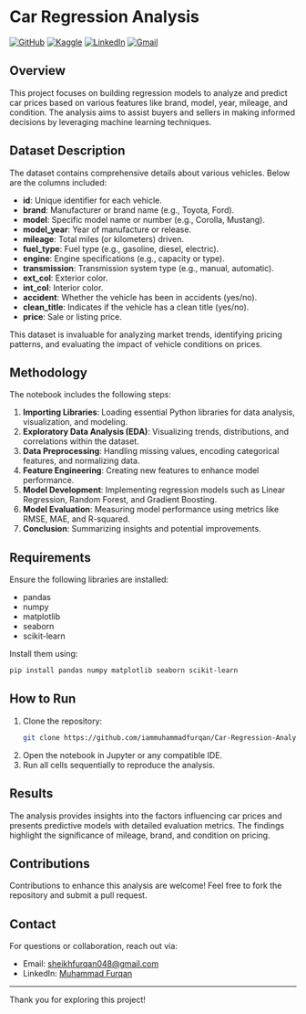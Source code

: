 # Car Regression Analysis

[![GitHub](https://img.shields.io/badge/GitHub-Profile-blue?style=for-the-badge&logo=github)](https://github.com/iammuhammadfurqan)
[![Kaggle](https://img.shields.io/badge/Kaggle-Profile-blue?style=for-the-badge&logo=kaggle)](https://www.kaggle.com/muhammadfurqan0)
[![LinkedIn](https://img.shields.io/badge/LinkedIn-Profile-blue?style=for-the-badge&logo=linkedin)](https://www.linkedin.com/in/immuhammadfurqan/)
[![Gmail](https://img.shields.io/badge/Gmail-Contact%20Me-red?style=for-the-badge&logo=gmail)](mailto:sheikhfurqan048@gmail.com)

## Overview
This project focuses on building regression models to analyze and predict car prices based on various features like brand, model, year, mileage, and condition. The analysis aims to assist buyers and sellers in making informed decisions by leveraging machine learning techniques.

## Dataset Description
The dataset contains comprehensive details about various vehicles. Below are the columns included:

- **id**: Unique identifier for each vehicle.
- **brand**: Manufacturer or brand name (e.g., Toyota, Ford).
- **model**: Specific model name or number (e.g., Corolla, Mustang).
- **model_year**: Year of manufacture or release.
- **mileage**: Total miles (or kilometers) driven.
- **fuel_type**: Fuel type (e.g., gasoline, diesel, electric).
- **engine**: Engine specifications (e.g., capacity or type).
- **transmission**: Transmission system type (e.g., manual, automatic).
- **ext_col**: Exterior color.
- **int_col**: Interior color.
- **accident**: Whether the vehicle has been in accidents (yes/no).
- **clean_title**: Indicates if the vehicle has a clean title (yes/no).
- **price**: Sale or listing price.

This dataset is invaluable for analyzing market trends, identifying pricing patterns, and evaluating the impact of vehicle conditions on prices.

## Methodology
The notebook includes the following steps:

1. **Importing Libraries**: Loading essential Python libraries for data analysis, visualization, and modeling.
2. **Exploratory Data Analysis (EDA)**: Visualizing trends, distributions, and correlations within the dataset.
3. **Data Preprocessing**: Handling missing values, encoding categorical features, and normalizing data.
4. **Feature Engineering**: Creating new features to enhance model performance.
5. **Model Development**: Implementing regression models such as Linear Regression, Random Forest, and Gradient Boosting.
6. **Model Evaluation**: Measuring model performance using metrics like RMSE, MAE, and R-squared.
7. **Conclusion**: Summarizing insights and potential improvements.

## Requirements
Ensure the following libraries are installed:

- pandas
- numpy
- matplotlib
- seaborn
- scikit-learn

Install them using:
```bash
pip install pandas numpy matplotlib seaborn scikit-learn
```

## How to Run
1. Clone the repository:
   ```bash
   git clone https://github.com/iammuhammadfurqan/Car-Regression-Analysis.git
   ```
2. Open the notebook in Jupyter or any compatible IDE.
3. Run all cells sequentially to reproduce the analysis.

## Results
The analysis provides insights into the factors influencing car prices and presents predictive models with detailed evaluation metrics. The findings highlight the significance of mileage, brand, and condition on pricing.

## Contributions
Contributions to enhance this analysis are welcome! Feel free to fork the repository and submit a pull request.

## Contact
For questions or collaboration, reach out via:
- Email: [sheikhfurqan048@gmail.com](mailto:sheikhfurqan048@gmail.com)
- LinkedIn: [Muhammad Furqan](https://www.linkedin.com/in/immuhammadfurqan/)

---
Thank you for exploring this project!

